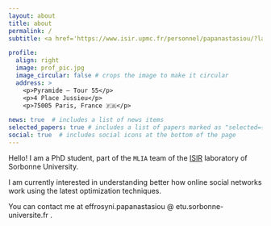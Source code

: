 ```yaml
---
layout: about
title: about
permalink: /
subtitle: <a href='https://www.isir.upmc.fr/personnel/papanastasiou/?lang=en'>MLIA team, ISIR</a>

profile:
  align: right
  image: prof_pic.jpg
  image_circular: false # crops the image to make it circular
  address: >
    <p>Pyramide – Tour 55</p>
    <p>4 Place Jussieu</p>
    <p>75005 Paris, France 🇫🇷</p>

news: true  # includes a list of news items
selected_papers: true # includes a list of papers marked as "selected={true}"
social: true  # includes social icons at the bottom of the page
---
```


Hello! I am a PhD student, part of the `MLIA` team of the [ISIR](https://www.isir.upmc.fr/) laboratory of Sorbonne University.

I am currently interested in understanding better how online social networks work using the latest optimization techniques.

You can contact me at effrosyni.papanastasiou @ etu.sorbonne-universite.fr .
